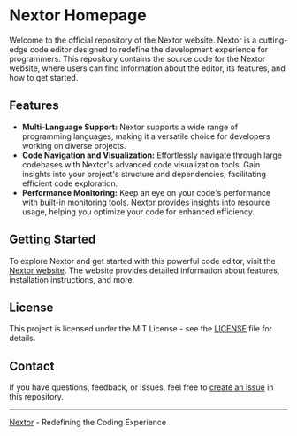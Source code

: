 # Nextor Homepage

Welcome to the official repository of the Nextor website. Nextor is a cutting-edge code editor designed to redefine the development experience for programmers. This repository contains the source code for the Nextor website, where users can find information about the editor, its features, and how to get started.

## Features

- **Multi-Language Support:** Nextor supports a wide range of programming languages, making it a versatile choice for developers working on diverse projects.
- **Code Navigation and Visualization:** Effortlessly navigate through large codebases with Nextor's advanced code visualization tools. Gain insights into your project's structure and dependencies, facilitating efficient code exploration.
- **Performance Monitoring:** Keep an eye on your code's performance with built-in monitoring tools. Nextor provides insights into resource usage, helping you optimize your code for enhanced efficiency.

## Getting Started

To explore Nextor and get started with this powerful code editor, visit the [Nextor website](https://www.nextor-editor.com). The website provides detailed information about features, installation instructions, and more.

## License

This project is licensed under the MIT License - see the [LICENSE](LICENSE) file for details.

## Contact

If you have questions, feedback, or issues, feel free to [create an issue](https://github.com/AvaterClasher/nextor-landing/issues) in this repository.

---

[Nextor](https://nextor.vercel.app) - Redefining the Coding Experience
